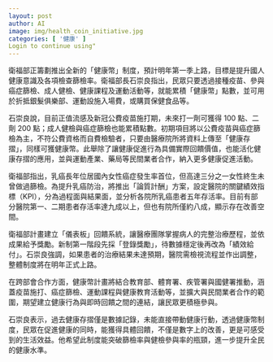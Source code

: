 ```yaml
---
layout: post
author: AI
image: img/health_coin_initiative.jpg
categories: [ '健康' ]
Login to continue using"
---
```

衛福部正籌劃推出全新的「健康幣」制度，預計明年第一季上路，目標是提升國人健康意識及各項檢查篩檢率。衛福部長石崇良指出，民眾只要透過接種疫苗、參與癌症篩檢、成人健檢、健康課程及運動活動等，就能累積「健康幣」點數，並可用於折抵銀髮俱樂部、運動設施入場費，或購買保健食品等。  

石崇良說，目前正值流感及新冠公費疫苗施打期，未來打一劑可獲得 100 點、二劑 200 點；成人健檢與癌症篩檢也能累積點數。初期項目將以公費疫苗與癌症篩檢為主，不符公費資格而自費檢驗者，只要由醫療院所將資料上傳至「健康存摺」，同樣可獲健康幣。此舉除了讓健康促進行為具備實際回饋價值，也能活化健康存摺的應用，並與運動產業、藥局等民間業者合作，納入更多健康促進活動。  

衛福部指出，乳癌長年位居國內女性癌症發生率首位，但高達三分之一女性終生未曾做過篩檢。為提升乳癌防治，將推出「論質計酬」方案，設定醫院的關鍵績效指標（KPI），分為過程面與結果面，並分析各院所乳癌患者五年存活率。目前有部分醫院第一、二期患者存活率達九成以上，但也有院所僅約八成，顯示存在改善空間。  

衛福部計畫建立「儀表板」回饋系統，讓醫療團隊掌握病人的完整治療歷程，並依成果給予獎勵。新制第一階段先採「登錄獎勵」，待數據穩定後再改為「績效給付」。石崇良強調，如果患者的治療結果未達預期，醫院需檢視流程並作出調整，整體制度將在明年正式上路。  

在跨部會合作方面，健康幣計畫將結合教育部、體育署、疾管署與國健署推動，涵蓋疫苗施打、癌症篩檢、運動課程與健康教育活動等，並擴大與民間業者合作的範圍，期望建立健康行為與即時回饋之間的連結，讓民眾更積極參與。  

石崇良表示，過去健康存摺僅是數據記錄，未能直接帶動健康行動，透過健康幣制度，民眾在促進健康的同時，能獲得具體回饋，不僅是數字上的改善，更是可感受到的生活效益。他希望此制度能突破篩檢率與健檢參與率的瓶頸，進一步提升全民的健康水準。  